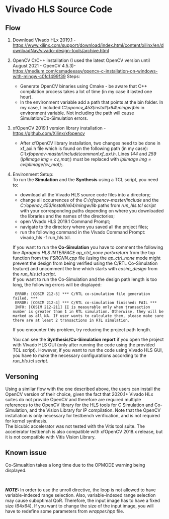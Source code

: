 # Vivado HLS Source Code
## Flow
1. Download Vivado HLx 2019.1 - https://www.xilinx.com/support/download/index.html/content/xilinx/en/downloadNav/vivado-design-tools/archive.html  
2. OpenCV C/C++ installation (I used the latest OpenCV version until August 2021 - OpenCV 4.5.3)- https://medium.com/csmadeeasy/opencv-c-installation-on-windows-with-mingw-c0fc1499f39
	Steps:
	- Generate OpenCV binaries using Cmake - be aware that C++ compilation process takes a lot of time (in my case it lasted one hour).
	- In the environment variable add a path that points at the bin folder. In my case, I included *C:\opencv_453\install\x64\mingw\bin* in environment variable. Not including the path will cause Simulation/Co-Simulation errors.  
3. xfOpenCV 2019.1 version library installation - https://github.com/Xilinx/xfopencv
	- After xfOpenCV library installation, two changes need to be done in xf_axi.h file which is found on the following path (in my case): *C:\xfopencv-master\include\common\xf_axi.h*. Lines *144* and *259* (*IplImage img = cv_mat;*) must be replaced with *IplImage img = cvIplImage(cv_mat);*.    
4. Environment Setup:  
	To run the **Simulation** and the **Synthesis** using a TCL script, you need to:
	- download all the Vivado HLS source code files into a directory;
	- change all occurrences of the *C:/xfopencv-master/include* and the *C:/opencv_453/install/x64/mingw/lib* paths from *run_hls.tcl script* with your corresponding paths depending on where you downloaded the libraries and the names of the directories;
	- open Vivado HLS 2019.1 Command Prompt;
	- navigate to the directory where you saved all the project files;
	- run the following command in the Vivado Command Prompt: vivado_hls -f run_hls.tcl.  

	If you want to run the **Co-Simulation** you have to comment the following line *#pragma HLS INTERFACE ap_ctrl_none port=return* from the top function from the *FSRCNN.cpp* file (using the *ap_ctrl_none* mode might prevent the design from being verified using the C/RTL Co-Simulation feature) and uncomment the line which starts with *cosim_design* from the *run_hls.tcl script*.  
	If you want to run the Co-Simulation and the design path length is too long, the following errors will be displayed:
	
		ERROR: [COSIM 212-5] *** C/RTL co-simulation file generation failed. ***  
		ERROR: [COSIM 212-4] *** C/RTL co-simulation finished: FAIL ***  
		INFO: [COSIM 212-211] II is measurable only when transaction number is greater than 1 in RTL simulation. Otherwise, they will be marked as all NA. If user wants to calculate them, please make sure there are at least 2 transactions in RTL simulation.   
		
	If you encounter this problem, try reducing the project path length.

	You can see the **Synthesis/Co-Simulation report** if you open the project with Vivado HLS GUI (only after running the code using the provided TCL script). 
However, if you want to run the code using Vivado HLS GUI, you have to make the necessary configurations according to the *run_hls.tcl script*.  

## Versoning  
Using a similar flow with the one described above, the users can install the OpenCV version of their choice, given the fact that 2020.1+ Vivado HLx suites do not provide OpenCV and therefore are required multiple references to the OpenCV library for the HLS tools for C Simulation and Co-Simulation, and the Vision Library for IP compilation. 
Note that the OpenCV installation is only necessary for testbench verification, and is not required for kernel synthesis.  
The bicubic accelerator was not tested with the Vitis tool suite.
The accelerator testbench is also compatible with xfOpenCV 2018.x release, but it is not compatible with Vitis Vision Library.  

## Known issue  
Co-Simualtion takes a long time due to the OPMODE warning being displayed.  
  
<br>

**_NOTE:_**  In order to use the unroll directive, the loop is not allowed to have variable-indexed range selection. 
Also, variable-indexed range selection may cause suboptimal QoR. 
Therefore, the input image has to have a fixed size (64x64). 
If you want to change the size of the input image, you will have to redefine some parameters from *wrapper.hpp* file.
